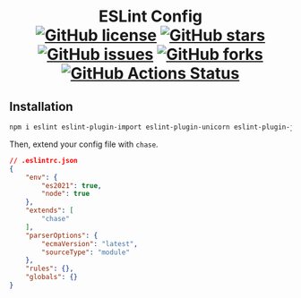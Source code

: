 <div align="center">
<h1>ESLint Config<br>
<a href="https://github.com/ChxseH/eslint-config/blob/main/LICENSE.md"><img alt="GitHub license" src="https://img.shields.io/github/license/ChxseH/eslint-config"></a>
<a href="https://github.com/ChxseH/eslint-config/stargazers"><img alt="GitHub stars" src="https://img.shields.io/github/stars/ChxseH/eslint-config"></a>
<a href="https://github.com/ChxseH/eslint-config/issues"><img alt="GitHub issues" src="https://img.shields.io/github/issues/ChxseH/eslint-config"></a>
<a href="https://github.com/ChxseH/eslint-config/network"><img alt="GitHub forks" src="https://img.shields.io/github/forks/ChxseH/eslint-config"></a>
<a href="https://github.com/ChxseH/eslint-config/actions/workflows/publish.yml"><img alt="GitHub Actions Status" src="https://github.com/ChxseH/eslint-config/actions/workflows/publish.yml/badge.svg"></a>
</h1></div>

## Installation  

```bash
npm i eslint eslint-plugin-import eslint-plugin-unicorn eslint-plugin-jsdoc eslint-config-chase --save-dev
```

Then, extend your config file with `chase`.

```json
// .eslintrc.json
{
    "env": {
        "es2021": true,
        "node": true
    },
    "extends": [
        "chase"
    ],
    "parserOptions": {
        "ecmaVersion": "latest",
        "sourceType": "module"
    },
    "rules": {},
    "globals": {}
}
```
